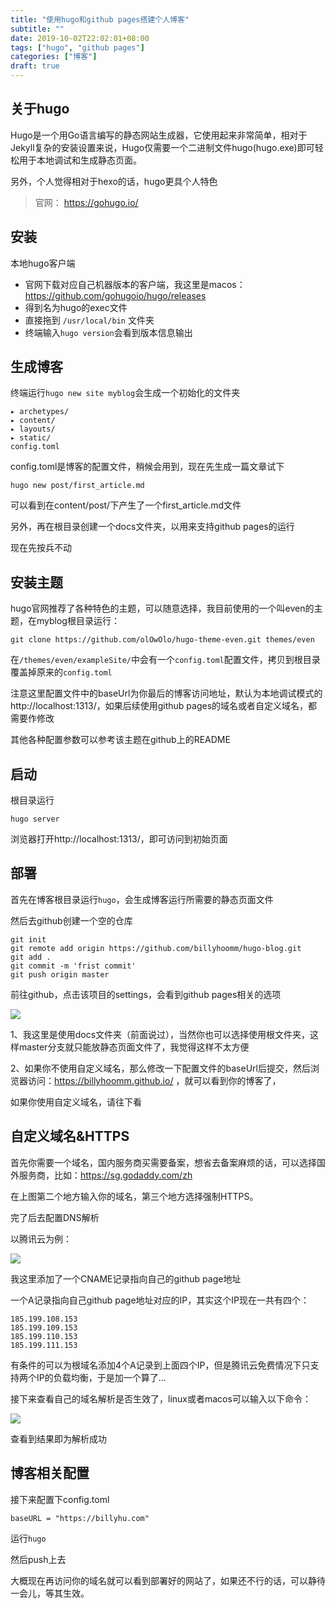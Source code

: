 ```yaml
---
title: "使用hugo和github pages搭建个人博客"
subtitle: ""
date: 2019-10-02T22:02:01+08:00
tags: ["hugo", "github pages"]
categories: ["博客"]
draft: true
---
```


## 关于hugo

Hugo是一个用Go语言编写的静态网站生成器，它使用起来非常简单，相对于Jekyll复杂的安装设置来说，Hugo仅需要一个二进制文件hugo(hugo.exe)即可轻松用于本地调试和生成静态页面。

另外，个人觉得相对于hexo的话，hugo更具个人特色

> 官网： https://gohugo.io/

## 安装

本地hugo客户端

- 官网下载对应自己机器版本的客户端，我这里是macos：https://github.com/gohugoio/hugo/releases
- 得到名为hugo的exec文件
- 直接拖到 `/usr/local/bin` 文件夹
- 终端输入`hugo version`会看到版本信息输出

## 生成博客

终端运行`hugo new site myblog`会生成一个初始化的文件夹

```
▸ archetypes/
▸ content/
▸ layouts/
▸ static/
config.toml
```

config.toml是博客的配置文件，稍候会用到，现在先生成一篇文章试下

```
hugo new post/first_article.md
```

可以看到在content/post/下产生了一个first_article.md文件

另外，再在根目录创建一个docs文件夹，以用来支持github pages的运行

现在先按兵不动

## 安装主题

hugo官网推荐了各种特色的主题，可以随意选择，我目前使用的一个叫even的主题，在myblog根目录运行：

```
git clone https://github.com/olOwOlo/hugo-theme-even.git themes/even
```

在`/themes/even/exampleSite/`中会有一个`config.toml`配置文件，拷贝到根目录覆盖掉原来的`config.toml`

注意这里配置文件中的baseUrl为你最后的博客访问地址，默认为本地调试模式的http://localhost:1313/，如果后续使用github pages的域名或者自定义域名，都需要作修改

其他各种配置参数可以参考该主题在github上的README

## 启动

根目录运行

```
hugo server
```

浏览器打开http://localhost:1313/，即可访问到初始页面

## 部署

首先在博客根目录运行`hugo`，会生成博客运行所需要的静态页面文件

然后去github创建一个空的仓库

```
git init
git remote add origin https://github.com/billyhoomm/hugo-blog.git
git add .
git commit -m 'frist commit'
git push origin master
```

前往github，点击该项目的settings，会看到github pages相关的选项

![](https://cdn.billyhu.com/blogUploads/github_pages.png)

1、我这里是使用docs文件夹（前面说过），当然你也可以选择使用根文件夹，这样master分支就只能放静态页面文件了，我觉得这样不太方便

2、如果你不使用自定义域名，那么修改一下配置文件的baseUrl后提交，然后浏览器访问：https://billyhoomm.github.io/ ，就可以看到你的博客了，

如果你使用自定义域名，请往下看

## 自定义域名&HTTPS

首先你需要一个域名，国内服务商买需要备案，想省去备案麻烦的话，可以选择国外服务商，比如：https://sg.godaddy.com/zh

在上图第二个地方输入你的域名，第三个地方选择强制HTTPS。

完了后去配置DNS解析

以腾讯云为例：

![](https://cdn.billyhu.com/blogUploads/tencent_dns.png)



我这里添加了一个CNAME记录指向自己的github page地址

一个A记录指向自己github page地址对应的IP，其实这个IP现在一共有四个：

```
185.199.108.153
185.199.109.153
185.199.110.153
185.199.111.153
```

有条件的可以为根域名添加4个A记录到上面四个IP，但是腾讯云免费情况下只支持两个IP的负载均衡，于是加一个算了...

接下来查看自己的域名解析是否生效了，linux或者macos可以输入以下命令：

![](https://cdn.billyhu.com/blogUploads/dns_check.png)

查看到结果即为解析成功

## 博客相关配置

接下来配置下config.toml

`baseURL = "https://billyhu.com"`

运行`hugo`

然后push上去

大概现在再访问你的域名就可以看到部署好的网站了，如果还不行的话，可以静待一会儿，等其生效。
